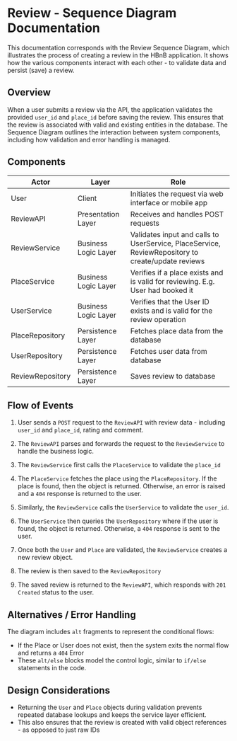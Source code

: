 # Review - Sequence Diagram Documentation
This documentation corresponds with the Review Sequence Diagram, which  illustrates the process of creating a review in the HBnB application. 
It shows how the various components interact with each other - to validate data and persist (save) a review.

## Overview

When a user submits a review via the API, the application validates the provided `user_id` and `place_id` before saving the review. This ensures that the review is associated with valid and existing entities in the database. 
The Sequence Diagram outlines the interaction between system components, including how validation and error handling is managed. 

## Components
| Actor            | Layer                | Role                                                                                              |
| ---------------- | -------------------- | ------------------------------------------------------------------------------------------------- |
| User             | Client               | Initiates the request via web interface or mobile app                                             |
| ReviewAPI        | Presentation Layer   | Receives and handles POST requests                                                                |
| ReviewService    | Business Logic Layer | Validates input and calls to UserService, PlaceService, ReviewRepository to create/update reviews |
| PlaceService     | Business Logic Layer | Verifies if a place exists and is valid for reviewing. E.g. User had booked it                    |
| UserService      | Business Logic Layer | Verifies that the User ID exists and is valid for the review operation                            |
| PlaceRepository  | Persistence Layer    | Fetches place data from the database                                                              |
| UserRepository   | Persistence Layer    | Fetches user data from database                                                                   |
| ReviewRepository | Persistence Layer    | Saves review to database                                                                          |`

## Flow of Events

1. User sends a `POST` request to the `ReviewAPI` with review data - including `user_id` and `place_id`, rating and comment.

2. The `ReviewAPI` parses and forwards the request to the `ReviewService` to handle the business logic. 

3. The `ReviewService` first calls the `PlaceService` to validate the `place_id`

4. The `PlaceService` fetches the place using the `PlaceRepository`. If the place is found, then the object is returned. Otherwise, an error is raised and a `404` response is returned to the user.

5. Similarly, the `ReviewService` calls the `UserService` to validate the `user_id`. 

6. The `UserService` then queries the `UserRepository` where if the user is found, the object is returned. Otherwise, a `404` response is sent to the user.

7. Once both the `User` and `Place` are validated, the `ReviewService` creates a new review object.

8. The review is then saved to the `ReviewRepository`

9. The saved review is returned to the `ReviewAPI`, which responds with `201 Created` status to the user.

## Alternatives / Error Handling

The diagram includes `alt` fragments to represent the conditional flows:

-  If the Place or User does not exist, then the system exits the normal flow and returns a `404` Error
-  These `alt/else` blocks model the control logic, similar to `if/else` statements in the code.

## Design Considerations

-  Returning the `User` and `Place` objects during validation prevents repeated database lookups and keeps the service layer efficient.
-  This also ensures that the review is created with valid object references - as opposed to just raw IDs
